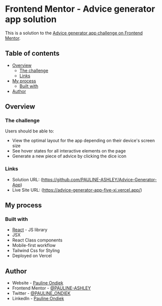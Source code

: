 # Frontend Mentor - Advice generator app solution

This is a solution to the [Advice generator app challenge on Frontend Mentor](https://www.frontendmentor.io/challenges/advice-generator-app-QdUG-13db).

## Table of contents

- [Overview](#overview)
  - [The challenge](#the-challenge)
  - [Links](#links)
- [My process](#my-process)
  - [Built with](#built-with)
- [Author](#author)

## Overview

### The challenge

Users should be able to:

- View the optimal layout for the app depending on their device's screen size
- See hover states for all interactive elements on the page
- Generate a new piece of advice by clicking the dice icon

### Links

- Solution URL: (https://github.com/PAULINE-ASHLEY/Advice-Generator-App)
- Live Site URL: (https://advice-generator-app-five-xi.vercel.app/)

## My process

### Built with

- [React](https://reactjs.org/) - JS library
- JSX
- React Class components
- Mobile-first workflow
- Tailwind Css for Styling
- Deployed on Vercel

## Author

- Website - [Pauline Ondiek](https://portfolio-next-web-nu.vercel.app/)
- Frontend Mentor - [@PAULINE-ASHLEY](https://www.frontendmentor.io/profile/PAULINE-ASHLEY)
- Twitter - [@PAULINE_ONDIEK](https://twitter.com/PAULINE_ONDIEK)
- LinkedIn - [Pauline Ondiek](https://www.linkedin.com/in/paulineondiek/)
